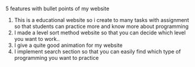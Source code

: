 5 features with bullet points of my website

1. This is a educational website so i create to many tasks with assignment so that students can practice more and know more about programming
2. I made a level sort  method website so that you can decide which level you want to work..
3. I give a quite good animation for my website
4. I implement search section so that you can easily find which type of programming you want to practice